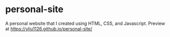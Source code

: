 # personal-site
A personal website that I created using HTML, CSS, and Javascript.
Preview at https://yliu1126.github.io/personal-site/
